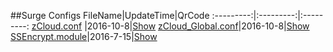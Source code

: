 ##Surge Configs
FileName|UpdateTime|QrCode
:---------:|:---------:|:---------:
[zCloud.conf](https://raw.githubusercontent.com/Brywmzl/Conf/master/ConfFile/zCloud.conf) |2016-10-8|[Show](http://qr.liantu.com/api.php?&w=500&text=https://raw.githubusercontent.com/Brywmzl/Conf/master/ConfFile/zCloud.conf)
[zCloud_Global.conf](https://raw.githubusercontent.com/Brywmzl/Conf/master/ConfFile/zCloud_Global.conf)|2016-10-8|[Show](http://qr.liantu.com/api.php?&w=500&text=https://raw.githubusercontent.com/Brywmzl/Conf/master/ConfFile/zCloud_Global.conf)
[SSEncrypt.module](https://github.com/Brywmzl/Conf/raw/master/SSEncrypt.module)|2016-7-15|[Show](http://qr.liantu.com/api.php?&w=500&text=https://github.com/Brywmzl/Conf/raw/master/SSEncrypt.module)
